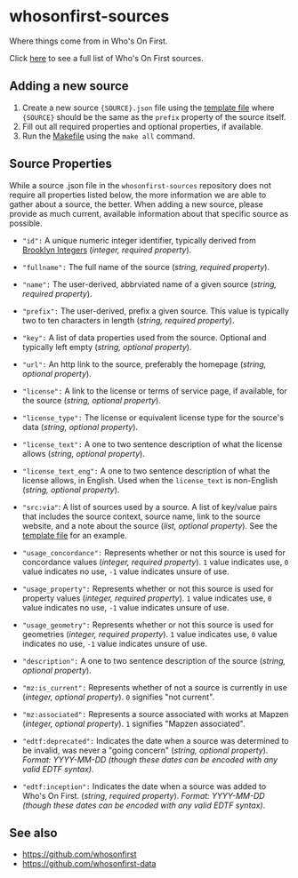 # whosonfirst-sources

Where things come from in Who's On First.

Click [here](sources/README.md) to see a full list of Who's On First sources.

## Adding a new source

1. Create a new source `{SOURCE}.json` file using the [template file](source_template.json) where `{SOURCE}` should be the same as the `prefix` property of the source itself.
2. Fill out all required properties and optional properties, if available.
3. Run the [Makefile](Makefile) using the `make all` command.

## Source Properties

While a source .json file in the `whosonfirst-sources` repository does not require all properties listed below, the more information we are able to gather about a source, the better. When adding a new source, please provide as much current, available information about that specific source as possible.

* `"id":` A unique numeric integer identifier, typically derived from [Brooklyn Integers](https://www.brooklynintegers.com) (_integer, required property_).

* `"fullname":` The full name of the source (_string, required property_).

* `"name":` The user-derived, abbrviated name of a given source (_string, required property_).

* `"prefix":` The user-derived, prefix a given source. This value is typically two to ten characters in length (_string, required property_).

* `"key":` A list of data properties used from the source. Optional and typically left empty (_string, optional property_).

* `"url":`  An http link to the source, preferably the homepage (_string, optional property_).

* `"license":` A link to the license or terms of service page, if available, for the source (_string, optional property_).

* `"license_type":` The license or equivalent license type for the source's data (_string, optional property_).

* `"license_text":` A one to two sentence description of what the license allows (_string, optional property_).

* `"license_text_eng":` A one to two sentence description of what the license allows, in English. Used when the `license_text` is non-English (_string, optional property_).

* `"src:via"`: A list of sources used by a source. A list of key/value pairs that includes the source context, source name, link to the source website, and a note about the source (_list, optional property_). See the [template file](source_template.json) for an example.

* `"usage_concordance":` Represents whether or not this source is used for concordance values (_integer, required property_). `1` value indicates use, `0` value indicates no use, `-1` value indicates unsure of use.

* `"usage_property":` Represents whether or not this source is used for property values (_integer, required property_). `1` value indicates use, `0` value indicates no use, `-1` value indicates unsure of use.

* `"usage_geometry":` Represents whether or not this source is used for geometries (_integer, required property_). `1` value indicates use, `0` value indicates no use, `-1` value indicates unsure of use.

* `"description":` A one to two sentence description of the source (_string, optional property_).

* `"mz:is_current":` Represents whether of not a source is currently in use (_integer, optional property_). `0` signifies "not current".

* `"mz:associated":` Represents a source associated with works at Mapzen (_integer, optional property_). `1` signifies "Mapzen associated".

* `"edtf:deprecated":` Indicates the date when a source was determined to be invalid, was never a "going concern" (_string, optional property_). _Format: YYYY-MM-DD (though these dates can be encoded with any valid EDTF syntax)_.

* `"edtf:inception":` Indicates the date when a source was added to Who's On First. (_string, required property_). _Format: YYYY-MM-DD (though these dates can be encoded with any valid EDTF syntax)_.

## See also

* https://github.com/whosonfirst
* https://github.com/whosonfirst-data
